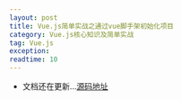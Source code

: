 ```yaml
---
layout: post
title: Vue.js简单实战之通过vue脚手架初始化项目
category: Vue.js核心知识及简单实战
tag: Vue.js
exception: 
readtime: 10
---
```


* 文档还在更新...[源码地址](https://github.com/yzsunlei/vue_lesson)
